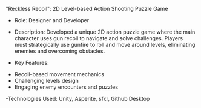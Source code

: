 "Reckless Recoil": 2D Level-based Action Shooting Puzzle Game

- Role: Designer and Developer

- Description: Developed a unique 2D action puzzle game where the main character uses gun recoil to navigate and solve challenges.
 Players must strategically use gunfire to roll and move around levels, eliminating enemies and overcoming obstacles.

- Key Features:
+ Recoil-based movement mechanics
+ Challenging levels design
+ Engaging enemy encounters and puzzles

-Technologies Used: Unity, Asperite, sfxr, Github Desktop

